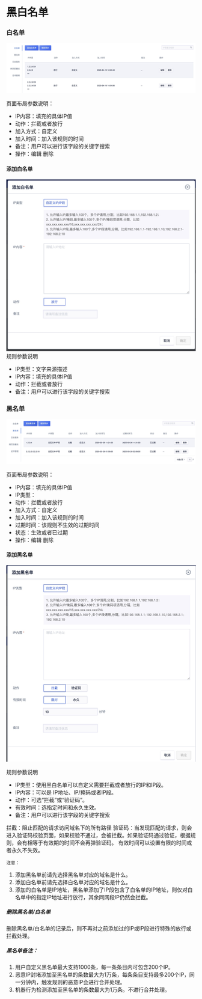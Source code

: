 

# 黑白名单

### 白名单
![](../../images/opintro/waf80.jpg)

页面布局参数说明：

  - IP内容：填充的具体IP值
  - 动作：拦截或者放行
  - 加入方式：自定义
  - 加入时间：加入该规则的时间
  - 备注：用户可以进行该字段的关键字搜索
  - 操作：编辑 删除

#### 添加白名单
![](../../images/opintro/waf59.jpg)
规则参数说明
  
  - IP类型：文字来源描述
  - IP内容：填充的具体IP值
  - 动作：拦截或者放行
  - 备注：用户可以进行该字段的关键字搜索

### 黑名单

![](../../images/opintro/waf600.jpg)

页面布局参数说明：

  - IP内容：填充的具体IP值
  - IP类型：
  - 动作：拦截或者放行
  - 加入方式：自定义
  - 加入时间：加入该规则的时间
  - 过期时间：该规则不生效的过期时间
  - 状态：生效或者已过期
  - 操作：编辑 删除

#### 添加黑名单
![](../../images/opintro/waf60.jpg)

规则参数说明

  - IP类型：使用黑白名单可以自定义需要拦截或者放行的IP和IP段。
  - IP内容：可以是 IP地址、IP/掩码或者IP段。
  - 动作：可选“拦截”或“验证码”。
  - 有效时间：选指定时间和永久生效。
  - 备注：用户可以进行该字段的关键字搜索

拦截：阻止匹配的请求访问域名下的所有路径
验证码：当发现匹配的请求，则会进入验证码校验页面，如果校验不通过，会被拦截。如果验证码通过验证，根据规则，会有相等于有效期的时间不会再弹验证码。
有效时间可以设置有限的时间或者永久不失效。

`注意：`
1. 添加黑名单前请先选择黑名单对应的域名是什么。
2. 添加白名单前请先选择白名单对应的域名是什么。
3. 添加的白名单是IP地址，黑名单添加了IP段包含了白名单的IP地址，则仅对白名单中的指定IP地址进行放行，其余同网段IP仍然会拦截。

##### 删除黑名单/白名单

删除黑名单/白名单的记录后，则不再对之前添加过的IP或IP段进行特殊的放行或拦截处理。

##### 黑名单备注：

1. 用户自定义黑名单最大支持1000条，每一条条目内可包含200个IP。
2. 恶意IP封堵添加至黑名单的条数最大为1万条，每条条目支持最多200个IP，同一分钟内，触发规则的恶意IP会进行合并处理。
3. 机器行为检测添加至黑名单的条数最大为1万条。不进行合并处理。


